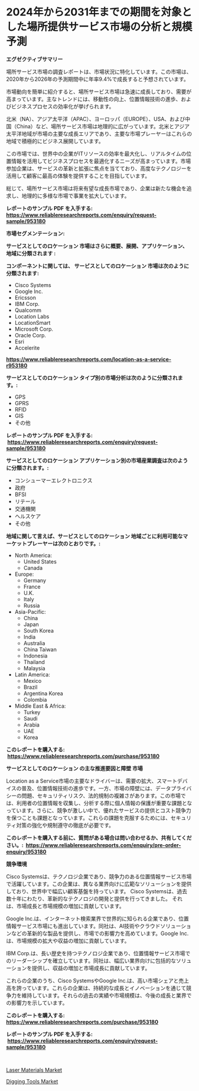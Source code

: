 <p><h1>2024年から2031年までの期間を対象とした場所提供サービス市場の分析と規模予測</h1></p><p><strong>エグゼクティブサマリー</strong></p>
<p><p>場所サービス市場の調査レポートは、市場状況に特化しています。この市場は、2020年から2026年の予測期間中に年率9.4%で成長すると予想されています。</p><p>市場動向を簡単に紹介すると、場所サービス市場は急速に成長しており、需要が高まっています。主なトレンドには、移動性の向上、位置情報技術の進歩、およびビジネスプロセスの効率化が挙げられます。</p><p>北米（NA）、アジア太平洋（APAC）、ヨーロッパ（EUROPE）、USA、および中国（China）など、場所サービス市場は地理的に広がっています。北米とアジア太平洋地域が市場の主要な成長エリアであり、主要な市場プレーヤーはこれらの地域で積極的にビジネス展開しています。</p><p>この市場では、世界中の企業がITリソースの効率を最大化し、リアルタイムの位置情報を活用してビジネスプロセスを最適化するニーズが高まっています。市場参加企業は、サービスの革新と拡張に焦点を当てており、高度なテクノロジーを活用して顧客に最高の体験を提供することを目指しています。</p><p>総じて、場所サービス市場は将来有望な成長市場であり、企業は新たな機会を追求し、地理的に多様な市場で事業を拡大しています。</p></p>
<p><strong>レポートのサンプル PDF を入手する: <a href="https://www.reliableresearchreports.com/enquiry/request-sample/953180">https://www.reliableresearchreports.com/enquiry/request-sample/953180</a></strong></p>
<p><strong>市場セグメンテーション:</strong></p>
<p><strong> サービスとしてのロケーション 市場はさらに概要、展開、アプリケーション、地域に分類されます :</strong></p>
<p><strong>コンポーネントに関しては、 サービスとしてのロケーション 市場は次のように分類されます: &nbsp;</strong></p>
<p><ul><li>Cisco Systems</li><li>Google Inc.</li><li>Ericsson</li><li>IBM Corp.</li><li>Qualcomm</li><li>Location Labs</li><li>LocationSmart</li><li>Microsoft Corp.</li><li>Oracle Corp.</li><li>Esri</li><li>Accelerite</li></ul></p>
<p><strong><a href="https://www.reliableresearchreports.com/location-as-a-service-r953180">https://www.reliableresearchreports.com/location-as-a-service-r953180</a></strong></p>
<p><strong> サービスとしてのロケーション タイプ別の市場分析は次のように分類されます。:</strong></p>
<p><ul><li>GPS</li><li>GPRS</li><li>RFID</li><li>GIS</li><li>その他</li></ul></p>
<p><strong>レポートのサンプル PDF を入手する: &nbsp;<a href="https://www.reliableresearchreports.com/enquiry/request-sample/953180">https://www.reliableresearchreports.com/enquiry/request-sample/953180</a></strong></p>
<p><strong> サービスとしてのロケーション アプリケーション別の市場産業調査は次のように分類されます。:</strong></p>
<p><ul><li>コンシューマーエレクトロニクス</li><li>政府</li><li>BFSI</li><li>リテール</li><li>交通機関</li><li>ヘルスケア</li><li>その他</li></ul></p>
<p><strong>地域に関して言えば、サービスとしてのロケーション 地域ごとに利用可能なマーケットプレーヤーは次のとおりです。:</strong></p>
<p><ul>
    <li>
        North America:
        <ul>
            <li>United States</li>
            <li>Canada</li>
        </ul>
    </li>
    <li>
        Europe:
        <ul>
            <li>Germany</li>
            <li>France</li>
            <li>U.K.</li>
            <li>Italy</li>
            <li>Russia</li>
        </ul>
    </li>
    <li>
        Asia-Pacific:
        <ul>
            <li>China</li>
            <li>Japan</li>
            <li>South Korea</li>
            <li>India</li>
            <li>Australia</li>
            <li>China Taiwan</li>
            <li>Indonesia</li>
            <li>Thailand</li>
            <li>Malaysia</li>
        </ul>
    </li>
    <li>
        Latin America:
        <ul>
            <li>Mexico</li>
            <li>Brazil</li>
            <li>Argentina Korea</li>
            <li>Colombia</li>
        </ul>
    </li>
    <li>
        Middle East & Africa:
        <ul>
            <li>Turkey</li>
            <li>Saudi</li>
            <li>Arabia</li>
            <li>UAE</li>
            <li>Korea</li>
        </ul>
    </li>
    </ul></p>
<p><strong>このレポートを購入する: &nbsp;<a href="https://www.reliableresearchreports.com/purchase/953180">https://www.reliableresearchreports.com/purchase/953180</a></strong></p>
<p><strong>サービスとしてのロケーション の主な推進要因と障壁 市場</strong></p>
<p><p>Location as a Service市場の主要なドライバーは、需要の拡大、スマートデバイスの普及、位置情報技術の進歩です。一方、市場の障壁には、データプライバシーの問題、セキュリティリスク、法的規制の複雑さがあります。この市場では、利用者の位置情報を収集し、分析する際に個人情報の保護が重要な課題となっています。さらに、競争が激しい中で、優れたサービスの提供とコスト競争力を保つことも課題となっています。これらの課題を克服するためには、セキュリティ対策の強化や規制遵守の徹底が必要です。</p></p>
<p><strong>このレポートを購入する前に、質問がある場合は問い合わせるか、共有してください。:&nbsp; <a href="https://www.reliableresearchreports.com/enquiry/pre-order-enquiry/953180">https://www.reliableresearchreports.com/enquiry/pre-order-enquiry/953180</a></strong></p>
<p><strong>競争環境</strong></p>
<p><p>Cisco Systemsは、テクノロジ企業であり、競争力のある位置情報サービス市場で活躍しています。この企業は、異なる業界向けに広範なソリューションを提供しており、世界中で幅広い顧客基盤を持っています。 Cisco Systemsは、過去数十年にわたり、革新的なテクノロジの開発と提供を行ってきました。 それは、市場成長と市場規模の増加に貢献しています。</p><p>Google Inc.は、インターネット検索業界で世界的に知られる企業であり、位置情報サービス市場にも進出しています。同社は、AI技術やクラウドソリューションなどの革新的な製品を提供し、市場での影響力を高めています。Google Inc.は、市場規模の拡大や収益の増加に貢献しています。</p><p>IBM Corp.は、長い歴史を持つテクノロジ企業であり、位置情報サービス市場でのリーダーシップを確立しています。同社は、幅広い業界向けに包括的なソリューションを提供し、収益の増加と市場成長に貢献しています。</p><p>これらの企業のうち、Cisco SystemsやGoogle Inc.は、高い市場シェアと売上高を誇っています。これらの企業は、持続的な成長とイノベーションを通じて競争力を維持しています。それらの過去の実績や市場規模は、今後の成長と業界での影響力を示しています。</p></p>
<p><strong>このレポートを購入する: &nbsp; <a href="https://www.reliableresearchreports.com/purchase/953180">https://www.reliableresearchreports.com/purchase/953180</a></strong></p>
<p><strong>レポートのサンプル PDF を入手する: &nbsp;<a href="https://www.reliableresearchreports.com/enquiry/request-sample/953180">https://www.reliableresearchreports.com/enquiry/request-sample/953180</a></strong><strong></strong></p>
<p>&nbsp;</p>
<p><p><a href="https://bubble-tree-ea4.notion.site/Decoding-the-Laser-Materials-Market-A-Deep-Dive-into-the-Latest-Market-Trends-Market-Segmentation--a07af3adbe6d4642b46842a764a39386">Laser Materials Market</a></p><p><a href="https://view.publitas.com/reportprime-1/digging-tools-market-dynamics-2024-2031-also-about-its-market-trends-projections-and-opportunities/">Digging Tools Market</a></p></p>